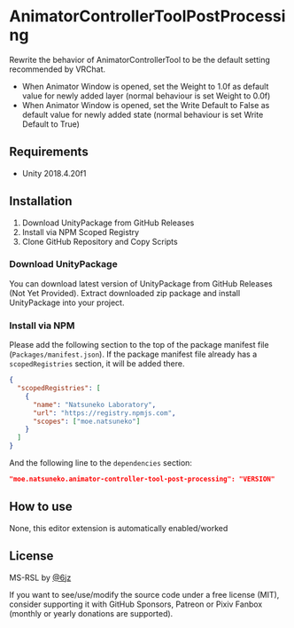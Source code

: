# AnimatorControllerToolPostProcessing

Rewrite the behavior of AnimatorControllerTool to be the default setting recommended by VRChat.

- When Animator Window is opened, set the Weight to 1.0f as default value for newly added layer (normal behaviour is set Weight to 0.0f)
- When Animator Window is opened, set the Write Default to False as default value for newly added state (normal behaviour is set Write Default to True)

## Requirements

- Unity 2018.4.20f1

## Installation

1. Download UnityPackage from GitHub Releases
2. Install via NPM Scoped Registry
3. Clone GitHub Repository and Copy Scripts

### Download UnityPackage

You can download latest version of UnityPackage from GitHub Releases (Not Yet Provided).
Extract downloaded zip package and install UnityPackage into your project.

### Install via NPM

Please add the following section to the top of the package manifest file (`Packages/manifest.json`).
If the package manifest file already has a `scopedRegistries` section, it will be added there.

```json
{
  "scopedRegistries": [
    {
      "name": "Natsuneko Laboratory",
      "url": "https://registry.npmjs.com",
      "scopes": ["moe.natsuneko"]
    }
  ]
}
```

And the following line to the `dependencies` section:

```json
"moe.natsuneko.animator-controller-tool-post-processing": "VERSION"
```

## How to use

None, this editor extension is automatically enabled/worked

## License

MS-RSL by [@6jz](https://twitter.com/6jz)

If you want to see/use/modify the source code under a free license (MIT), consider supporting it with GitHub Sponsors, Patreon or Pixiv Fanbox (monthly or yearly donations are supported).
